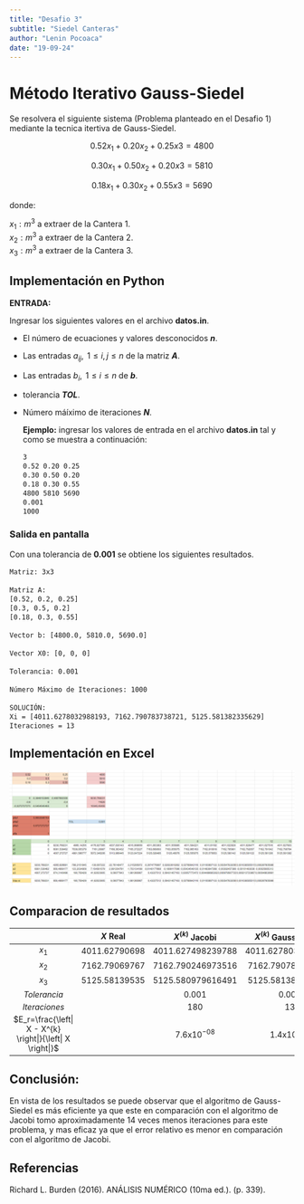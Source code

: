 ```yaml
---
title: "Desafio 3"
subtitle: "Siedel Canteras"
author: "Lenin Pocoaca"
date: "19-09-24"
---
```


# Método Iterativo Gauss-Siedel

Se resolvera el siguiente sistema (Problema planteado en el Desafio 1) mediante la tecnica itertiva de Gauss-Siedel.

$$0.52x_1+0.20x_2+0.25x3=4800$$

$$0.30x_1+0.50x_2+0.20x3=5810$$

$$0.18x_1+0.30x_2+0.55x3=5690$$

donde:

$x_{1}:m^3 \text{ a extraer de la Cantera 1.}$\
$x_{2}:m^3 \text{ a extraer de la Cantera 2.}$\
$x_{3}:m^3 \text{ a extraer de la Cantera 3.}$
## Implementación en Python
**ENTRADA:**

Ingresar los siguientes valores en el archivo **datos.in**.
* El número de ecuaciones y valores desconocidos **$n$**.
* Las entradas $a_{ij},\text{ }1≤i, j≤n$
 de la matriz **$A$**.
* Las entradas $b_i,\text{ }1≤i≤n$ de **$b$**.
* tolerancia **$TOL$**.
* Número máíximo de iteraciones **$N$**.

    **Ejemplo:** ingresar los valores de entrada en el archivo **datos.in** tal y como se muestra a continuación:
    ```{python, collapse = TRUE, echo=FALSE}
    3
    0.52 0.20 0.25
    0.30 0.50 0.20
    0.18 0.30 0.55
    4800 5810 5690
    0.001
    1000
    ```
### Salida en pantalla
Con una tolerancia de **0.001** se obtiene los siguientes resultados.
```{python, collapse = TRUE, echo = FALSE}
Matriz: 3x3

Matriz A:
[0.52, 0.2, 0.25]
[0.3, 0.5, 0.2]
[0.18, 0.3, 0.55]

Vector b: [4800.0, 5810.0, 5690.0]

Vector X0: [0, 0, 0]

Tolerancia: 0.001

Número Máximo de Iteraciones: 1000

SOLUCIÓN:
Xi = [4011.6278032988193, 7162.790783738721, 5125.581382335629]
Iteraciones = 13
```
## Implementación en Excel
![Excel Gauss-Siedel](img.png)
## Comparacion de resultados

||$X$ Real|$X^{(k)}$ Jacobi|$X^{(k)}$ Gauss-Siedel|
|:-:|:-:|:-:|:-:|
|$x_1$|4011.62790698|4011.627498239788|4011.6278032988193|
|$x_2$|7162.79069767|7162.790246973516|7162.790783738721|
|$x_3$|5125.58139535|5125.580979616491|5125.581382335629|
|$Tolerancia$||0.001|0.001|
|$Iteraciones$||180|13|
|$E_r=\frac{\left\| X - X^{k} \right\|}{\left\| X \right\|}$||$7.6\text{x}10^{-08}$|$1.4\text{x}10^{-08}$|

## Conclusión:
En vista de los resultados se puede observar que el algoritmo de Gauss-Siedel es más eficiente ya que este en comparación con el algoritmo de Jacobi tomo aproximadamente 14 veces menos iteraciones para este problema, y mas eficaz ya que el error relativo es menor en comparación con el algoritmo de Jacobi.

## Referencias
Richard L. Burden (2016). ANÁLISIS NUMÉRICO (10ma ed.). (p. 339).
